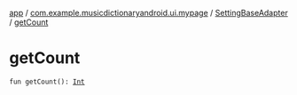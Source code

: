[app](../../index.md) / [com.example.musicdictionaryandroid.ui.mypage](../index.md) / [SettingBaseAdapter](index.md) / [getCount](./get-count.md)

# getCount

`fun getCount(): `[`Int`](https://kotlinlang.org/api/latest/jvm/stdlib/kotlin/-int/index.html)